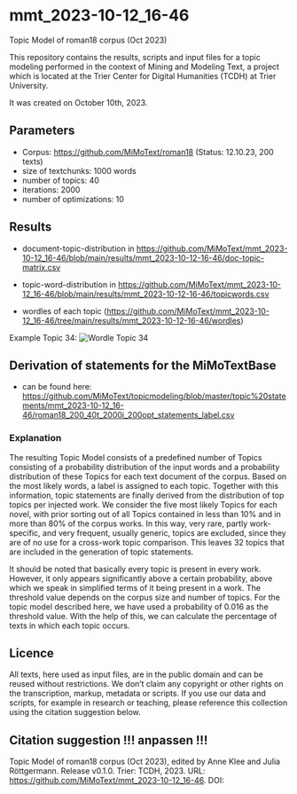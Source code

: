 # mmt_2023-10-12_16-46
Topic Model of roman18 corpus (Oct 2023)

This repository contains the results, scripts and input files for a topic modeling performed in the context of Mining and Modeling Text, a project which is located at the Trier Center for Digital Humanities (TCDH) at Trier University.

It was created on October 10th, 2023.


## Parameters

* Corpus: https://github.com/MiMoText/roman18 (Status: 12.10.23, 200 texts)
* size of textchunks: 1000 words
* number of topics: 40
* iterations: 2000
* number of optimizations: 10

## Results
* document-topic-distribution in https://github.com/MiMoText/mmt_2023-10-12_16-46/blob/main/results/mmt_2023-10-12-16-46/doc-topic-matrix.csv

* topic-word-distribution in https://github.com/MiMoText/mmt_2023-10-12_16-46/blob/main/results/mmt_2023-10-12-16-46/topicwords.csv

* wordles of each topic (https://github.com/MiMoText/mmt_2023-10-12_16-46/tree/main/results/mmt_2023-10-12-16-46/wordles)

Example Topic 34:
![Wordle Topic 34](/results/mmt_2023-10-12_16-46/wordles/topic_034.png)

## Derivation of statements for the MiMoTextBase  
* can be found here: https://github.com/MiMoText/topicmodeling/blob/master/topic%20statements/mmt_2023-10-12_16-46/roman18_200_40t_2000i_200opt_statements_label.csv

### Explanation
The resulting Topic Model consists of a predefined number of Topics consisting of a probability distribution of the input words and a probability distribution of these Topics for each text document of the corpus.  Based on the most likely words, a label is assigned to each topic. Together with this information, topic statements are finally derived from the distribution of top topics per injected work. We consider the five most likely Topics for each novel, with prior sorting out of all Topics contained in less than 10% and in more than 80% of the corpus works.  In this way, very rare, partly work-specific, and very frequent, usually generic, topics are excluded, since they are of no use for a cross-work topic comparison. This leaves 32 topics that are included in the generation of topic statements.

It should be noted that basically every topic is present in every work. However, it only appears significantly above a certain probability, above which we speak in simplified terms of it being present in a work. The threshold value depends on the corpus size and number of topics. For the topic model described here, we have used a probability of 0.016 as the threshold value. With the help of this, we can calculate the percentage of texts in which each topic occurs.

## Licence
All texts, here used as input files, are in the public domain and can be reused without restrictions. We don’t claim any copyright or other rights on the transcription, markup, metadata or scripts. If you use our data and scripts, for example in research or teaching, please reference this collection using the citation suggestion below.

## Citation suggestion  !!! anpassen !!!
Topic Model of roman18 corpus (Oct 2023), edited by Anne Klee and Julia Röttgermann. Release v0.1.0. Trier: TCDH, 2023. URL: https://github.com/MiMoText/mmt_2023-10-12_16-46. DOI:
